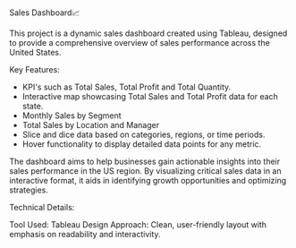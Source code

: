 Sales Dashboard📈

This project is a dynamic sales dashboard created using Tableau, designed to provide a comprehensive overview of sales performance across the United States. 

Key Features:

- KPI's such as Total Sales, Total Profit and Total Quantity. 
- Interactive map showcasing Total Sales and Total Profit data for each state.
- Monthly Sales by Segment
- Total Sales by Location and Manager
- Slice and dice data based on categories, regions, or time periods.
- Hover functionality to display detailed data points for any metric.

The dashboard aims to help businesses gain actionable insights into their sales performance in the US region. By visualizing critical sales data in an interactive format, it aids in identifying growth opportunities and optimizing strategies.

Technical Details:

Tool Used: Tableau
Design Approach: Clean, user-friendly layout with emphasis on readability and interactivity.
